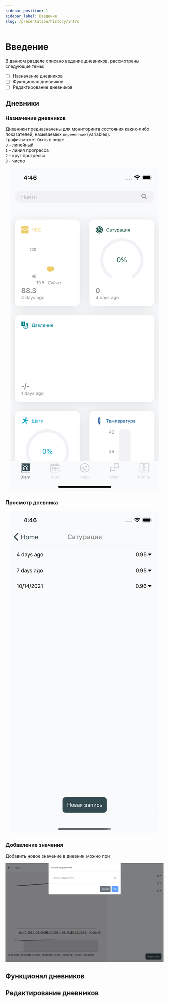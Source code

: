 ```yaml
---
sidebar_position: 1
sidebar_label: Введение
slug: /presentation/history/intro
---
```


# Введение

В данном разделе описано ведение дневников, рассмотрены следующие темы:
- [ ] Назначение дневников
- [ ] Фукнционал дневников
- [ ] Редактирование дневников

## Дневники

### Назначение дневников
 
Дневники предназначены для мониторинга состояния каких-либо показателей, называемых `переменные`  (variables).  
График может быть в виде:  
`0` - линейный  
`1` - линия прогресса  
`2` - круг прогресса  
`3` - число

<!-- ![imgscreen](../../../static/img/client/views/diary/diary_phone.png) -->
<div align="center"><img alt="imgscreen" src="../../../static/img/client/views/diary/phone/diary.png"/></div>

### Просмотр дневника
 
<!-- !["Полный просмотр"](../../../static/img/client/views/diary/diary_full.png) -->
<div align="center"><img alt="imgscreen" src="../../../static/img/client/views/diary/phone/diary_full.png"/></div>

### Добавление значения

Добавить новое значение в дневник можно при 

!["Добавление значения"](../../../static/img/client/views/diary/diary_add.png)

## Функционал дневников



## Редактирование дневников


